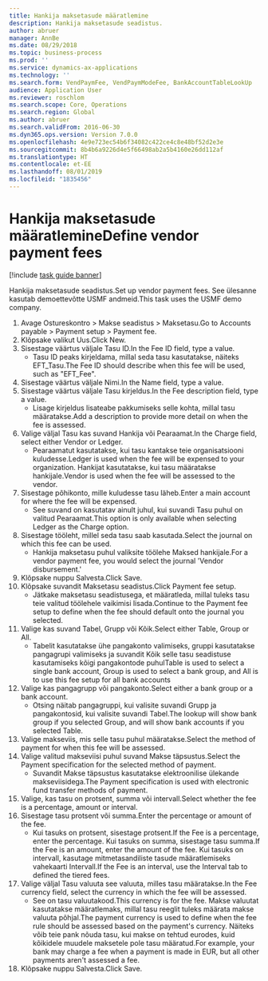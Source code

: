 ```yaml
---
title: Hankija maksetasude määratlemine
description: Hankija maksetasude seadistus.
author: abruer
manager: AnnBe
ms.date: 08/29/2018
ms.topic: business-process
ms.prod: ''
ms.service: dynamics-ax-applications
ms.technology: ''
ms.search.form: VendPaymFee, VendPaymModeFee, BankAccountTableLookUp
audience: Application User
ms.reviewer: roschlom
ms.search.scope: Core, Operations
ms.search.region: Global
ms.author: abruer
ms.search.validFrom: 2016-06-30
ms.dyn365.ops.version: Version 7.0.0
ms.openlocfilehash: 4e9e723ec54b6f34082c422ce4c8e48bf52d2e3e
ms.sourcegitcommit: 8b4b6a9226d4e5f66498ab2a5b4160e26dd112af
ms.translationtype: HT
ms.contentlocale: et-EE
ms.lasthandoff: 08/01/2019
ms.locfileid: "1835456"
---
```

# <a name="define-vendor-payment-fees"></a><span data-ttu-id="a6ac2-103">Hankija maksetasude määratlemine</span><span class="sxs-lookup"><span data-stu-id="a6ac2-103">Define vendor payment fees</span></span>

[!include [task guide banner](../../includes/task-guide-banner.md)]

<span data-ttu-id="a6ac2-104">Hankija maksetasude seadistus.</span><span class="sxs-lookup"><span data-stu-id="a6ac2-104">Set up vendor payment fees.</span></span> <span data-ttu-id="a6ac2-105">See ülesanne kasutab demoettevõtte USMF andmeid.</span><span class="sxs-lookup"><span data-stu-id="a6ac2-105">This task uses the USMF demo company.</span></span>

1. <span data-ttu-id="a6ac2-106">Avage Ostureskontro > Makse seadistus > Maksetasu.</span><span class="sxs-lookup"><span data-stu-id="a6ac2-106">Go to Accounts payable > Payment setup > Payment fee.</span></span>
2. <span data-ttu-id="a6ac2-107">Klõpsake valikut Uus.</span><span class="sxs-lookup"><span data-stu-id="a6ac2-107">Click New.</span></span>
3. <span data-ttu-id="a6ac2-108">Sisestage väärtus väljale Tasu ID.</span><span class="sxs-lookup"><span data-stu-id="a6ac2-108">In the Fee ID field, type a value.</span></span>
    * <span data-ttu-id="a6ac2-109">Tasu ID peaks kirjeldama, millal seda tasu kasutatakse, näiteks EFT_Tasu.</span><span class="sxs-lookup"><span data-stu-id="a6ac2-109">The Fee ID should describe when this fee will be used, such as "EFT_Fee".</span></span>  
4. <span data-ttu-id="a6ac2-110">Sisestage väärtus väljale Nimi.</span><span class="sxs-lookup"><span data-stu-id="a6ac2-110">In the Name field, type a value.</span></span>
5. <span data-ttu-id="a6ac2-111">Sisestage väärtus väljale Tasu kirjeldus.</span><span class="sxs-lookup"><span data-stu-id="a6ac2-111">In the Fee description field, type a value.</span></span>
    * <span data-ttu-id="a6ac2-112">Lisage kirjeldus lisateabe pakkumiseks selle kohta, millal tasu määratakse.</span><span class="sxs-lookup"><span data-stu-id="a6ac2-112">Add a description to provide more detail on when the fee is assessed.</span></span>  
6. <span data-ttu-id="a6ac2-113">Valige väljal Tasu kas suvand Hankija või Pearaamat.</span><span class="sxs-lookup"><span data-stu-id="a6ac2-113">In the Charge field, select either Vendor or Ledger.</span></span>
    * <span data-ttu-id="a6ac2-114">Pearaamatut kasutatakse, kui tasu kantakse teie organisatsiooni kuludesse.</span><span class="sxs-lookup"><span data-stu-id="a6ac2-114">Ledger is used when the fee will be expensed to your organization.</span></span>  <span data-ttu-id="a6ac2-115">Hankijat kasutatakse, kui tasu määratakse hankijale.</span><span class="sxs-lookup"><span data-stu-id="a6ac2-115">Vendor is used when the fee will be assessed to the vendor.</span></span>  
7. <span data-ttu-id="a6ac2-116">Sisestage põhikonto, mille kuludesse tasu läheb.</span><span class="sxs-lookup"><span data-stu-id="a6ac2-116">Enter a main account for where the fee will be expensed.</span></span>
    * <span data-ttu-id="a6ac2-117">See suvand on kasutatav ainult juhul, kui suvandi Tasu puhul on valitud Pearaamat.</span><span class="sxs-lookup"><span data-stu-id="a6ac2-117">This option is only available when selecting Ledger as the Charge option.</span></span>  
8. <span data-ttu-id="a6ac2-118">Sisestage tööleht, millel seda tasu saab kasutada.</span><span class="sxs-lookup"><span data-stu-id="a6ac2-118">Select the journal on which this fee can be used.</span></span> 
    * <span data-ttu-id="a6ac2-119">Hankija maksetasu puhul valiksite töölehe Maksed hankijale.</span><span class="sxs-lookup"><span data-stu-id="a6ac2-119">For a vendor payment fee, you would select the journal 'Vendor disbursement.'</span></span>  
9. <span data-ttu-id="a6ac2-120">Klõpsake nuppu Salvesta.</span><span class="sxs-lookup"><span data-stu-id="a6ac2-120">Click Save.</span></span>
10. <span data-ttu-id="a6ac2-121">Klõpsake suvandit Maksetasu seadistus.</span><span class="sxs-lookup"><span data-stu-id="a6ac2-121">Click Payment fee setup.</span></span>
    * <span data-ttu-id="a6ac2-122">Jätkake maksetasu seadistusega, et määratleda, millal tuleks tasu teie valitud töölehele vaikimisi lisada.</span><span class="sxs-lookup"><span data-stu-id="a6ac2-122">Continue to the Payment fee setup to define when the fee should default onto the journal you selected.</span></span>  
11. <span data-ttu-id="a6ac2-123">Valige kas suvand Tabel, Grupp või Kõik.</span><span class="sxs-lookup"><span data-stu-id="a6ac2-123">Select either Table, Group or All.</span></span>
    * <span data-ttu-id="a6ac2-124">Tabelit kasutatakse ühe pangakonto valimiseks, gruppi kasutatakse pangagrupi valimiseks ja suvandit Kõik selle tasu seadistuse kasutamiseks kõigi pangakontode puhul</span><span class="sxs-lookup"><span data-stu-id="a6ac2-124">Table is used to select a single bank account, Group is used to select a bank group, and All is to use this fee setup for all bank accounts</span></span>  
12. <span data-ttu-id="a6ac2-125">Valige kas pangagrupp või pangakonto.</span><span class="sxs-lookup"><span data-stu-id="a6ac2-125">Select either a bank group or a bank account.</span></span>
    * <span data-ttu-id="a6ac2-126">Otsing näitab pangagruppi, kui valisite suvandi Grupp ja pangakontosid, kui valisite suvandi Tabel.</span><span class="sxs-lookup"><span data-stu-id="a6ac2-126">The lookup will show bank group if you selected Group, and will show bank accounts if you selected Table.</span></span>  
13. <span data-ttu-id="a6ac2-127">Valige makseviis, mis selle tasu puhul määratakse.</span><span class="sxs-lookup"><span data-stu-id="a6ac2-127">Select the method of payment for when this fee will be assessed.</span></span>
14. <span data-ttu-id="a6ac2-128">Valige valitud makseviisi puhul suvand Makse täpsustus.</span><span class="sxs-lookup"><span data-stu-id="a6ac2-128">Select the Payment specification for the selected method of payment.</span></span>
    * <span data-ttu-id="a6ac2-129">Suvandit Makse täpsustus kasutatakse elektroonilise ülekande makseviisidega.</span><span class="sxs-lookup"><span data-stu-id="a6ac2-129">The Payment specification is used with electronic fund transfer methods of payment.</span></span>  
15. <span data-ttu-id="a6ac2-130">Valige, kas tasu on protsent, summa või intervall.</span><span class="sxs-lookup"><span data-stu-id="a6ac2-130">Select whether the fee is a percentage, amount or interval.</span></span>
16. <span data-ttu-id="a6ac2-131">Sisestage tasu protsent või summa.</span><span class="sxs-lookup"><span data-stu-id="a6ac2-131">Enter the percentage or amount of the fee.</span></span>
    * <span data-ttu-id="a6ac2-132">Kui tasuks on protsent, sisestage protsent.</span><span class="sxs-lookup"><span data-stu-id="a6ac2-132">If the Fee is a percentage, enter the percentage.</span></span> <span data-ttu-id="a6ac2-133">Kui tasuks on summa, sisestage tasu summa.</span><span class="sxs-lookup"><span data-stu-id="a6ac2-133">If the Fee is an amount, enter the amount of the fee.</span></span> <span data-ttu-id="a6ac2-134">Kui tasuks on intervall, kasutage mitmetasandiliste tasude määratlemiseks vahekaarti Intervall.</span><span class="sxs-lookup"><span data-stu-id="a6ac2-134">If the Fee is an interval, use the Interval tab to defined the tiered fees.</span></span>  
17. <span data-ttu-id="a6ac2-135">Valige väljal Tasu valuuta see valuuta, milles tasu määratakse.</span><span class="sxs-lookup"><span data-stu-id="a6ac2-135">In the Fee currency field, select the currency in which the fee will be assessed.</span></span>
    * <span data-ttu-id="a6ac2-136">See on tasu valuutakood.</span><span class="sxs-lookup"><span data-stu-id="a6ac2-136">This currency is for the fee.</span></span> <span data-ttu-id="a6ac2-137">Makse valuutat kasutatakse määratlemaks, millal tasu reeglit tuleks määrata makse valuuta põhjal.</span><span class="sxs-lookup"><span data-stu-id="a6ac2-137">The payment currency is used to define when the fee rule should be assessed based on the payment's currency.</span></span> <span data-ttu-id="a6ac2-138">Näiteks võib teie pank nõuda tasu, kui makse on tehtud eurodes, kuid kõikidele muudele maksetele pole tasu määratud.</span><span class="sxs-lookup"><span data-stu-id="a6ac2-138">For example, your bank may charge a fee when a payment is made in EUR, but all other payments aren't assessed a fee.</span></span>  
18. <span data-ttu-id="a6ac2-139">Klõpsake nuppu Salvesta.</span><span class="sxs-lookup"><span data-stu-id="a6ac2-139">Click Save.</span></span>

